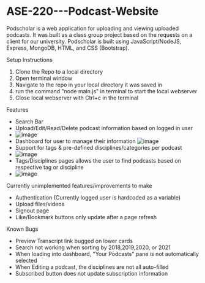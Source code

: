 # ASE-220---Podcast-Website
Podscholar is a web application for uploading and viewing uploaded podcasts. It was built as a class group project based on the requests on a client for our university. Podscholar is built using JavaScript/NodeJS, Express, MongoDB, HTML, and CSS (Bootstrap).

Setup Instructions
1. Clone the Repo to a local directory
3. Open terminal window
4. Navigate to the repo in your local directory it was saved in
2. run the command "node main.js" in terminal to start the local webserver
3. Close local webserver with Ctrl+c in the terminal

Features
- Search Bar
- Upload/Edit/Read/Delete podcast information based on logged in user
- ![image](https://user-images.githubusercontent.com/89708788/185663104-9df9b3fc-7723-44c9-9b24-16e056ded744.png)
- Dashboard for user to manage their information
![image](https://user-images.githubusercontent.com/89708788/185662626-be302b31-44df-4f30-8ebe-10188812108a.png)
- Support for tags & pre-defined disciplines/categories per podcast
- ![image](https://user-images.githubusercontent.com/89708788/185662692-ccf7b7e2-5f05-4c8b-958f-b80a4225eb7c.png)
- Tags/Disciplines pages allows the user to find podcasts based on respective tag or discipline
- ![image](https://user-images.githubusercontent.com/89708788/185662779-4147f72c-3e8d-4412-ac60-a4359791512f.png)

Currently unimplemented features/improvements to make
- Authentication (Currently logged user is hardcoded as a variable)
- Upload files/videos
- Signout page
- Like/Bookmark buttons only update after a page refresh

Known Bugs
- Preview Transcript link bugged on lower cards
- Search not working when sorting by 2018,2019,2020, or 2021
- When loading into dashboard, "Your Podcasts" pane is not automatically selected
- When Editing a podcast, the disciplines are not all auto-filled
- Subscribed button does not update subscription information
